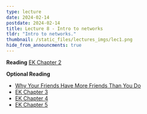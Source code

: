 ```yaml
---
type: lecture
date: 2024-02-14
postdate: 2024-02-14
title: Lecture 8 - Intro to networks
tldr: "Intro to networks."
thumbnail: /static_files/lectures_imgs/lec1.png
hide_from_announcments: true
---
```


**Reading**
[EK Chapter 2](https://www.cs.cornell.edu/home/kleinber/networks-book/networks-book-ch02.pdf)


**Optional Reading**
 - [Why Your Friends Have More Friends Than You Do](https://www.jstor.org/stable/2781907)
 - [EK Chapter 3](https://www.cs.cornell.edu/home/kleinber/networks-book/networks-book-ch03.pdf)
 - [EK Chapter 4](https://www.cs.cornell.edu/home/kleinber/networks-book/networks-book-ch04.pdf)
 - [EK Chapter 5](https://www.cs.cornell.edu/home/kleinber/networks-book/networks-book-ch05.pdf)
